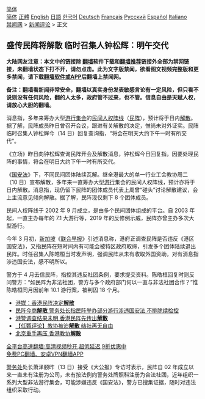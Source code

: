  <!-- 面包屑导航 --> <div class="breadcrumb"><!-- GTranslate: https://gtranslate.io/ -->  <div class="switcher notranslate">  <div class="selected">  <a href="#" onclick="return false;"> 简体</a>  </div>  <div class="option">  <a href="https://www.bannedbook.org" onclick="doGTranslate('zh-CN|zh-CN');jQuery('div.switcher div.selected a').html(jQuery(this).html());return false;" title="简体中文" class="nturl selected"> 简体</a>  <a href="https://www.bannedbook.org/zh-tw/" onclick="doGTranslate('zh-CN|zh-TW');jQuery('div.switcher div.selected a').html(jQuery(this).html());return false;" title="繁體中文" class="nturl"> 正體</a>  <a href="https://www.bannedbook.org/en/" onclick="doGTranslate('zh-CN|en');jQuery('div.switcher div.selected a').html(jQuery(this).html());return false;" title="English" class="nturl"> English</a>  <a href="https://www.bannedbook.org/ja/" onclick="doGTranslate('zh-CN|ja');jQuery('div.switcher div.selected a').html(jQuery(this).html());return false;" title="日本語" class="nturl"> 日語</a>  <a href="https://www.bannedbook.org/ko/" onclick="doGTranslate('zh-CN|ko');jQuery('div.switcher div.selected a').html(jQuery(this).html());return false;" title="한국어" class="nturl"> 한국어</a>  <a href="https://www.bannedbook.org/de/" onclick="doGTranslate('zh-CN|de');jQuery('div.switcher div.selected a').html(jQuery(this).html());return false;" title="Deutsch" class="nturl"> Deutsch</a>  <a href="https://www.bannedbook.org/fr/" onclick="doGTranslate('zh-CN|fr');jQuery('div.switcher div.selected a').html(jQuery(this).html());return false;" title="Français" class="nturl"> Français</a>  <a href="https://www.bannedbook.org/ru/" onclick="doGTranslate('zh-CN|ru');jQuery('div.switcher div.selected a').html(jQuery(this).html());return false;" title="Русский" class="nturl"> Русский</a>  <a href="https://www.bannedbook.org/es/" onclick="doGTranslate('zh-CN|es');jQuery('div.switcher div.selected a').html(jQuery(this).html());return false;" title="Español" class="nturl"> Español</a>  <a href="https://www.bannedbook.org/it/" onclick="doGTranslate('zh-CN|it');jQuery('div.switcher div.selected a').html(jQuery(this).html());return false;" title="Italiano" class="nturl"> Italiano</a>  </div>  </div>      <div class='breadcrumb-sub'><!-- Breadcrumb NavXT 6.3.0 --> <a href="https://www.bannedbook.org/" class="home">禁闻网</a> &gt; <a href="https://www.bannedbook.org/bnews/comments/" class="category">新闻评论</a> &gt; 正文</div></div><h2>盛传民阵将解散 临时召集人钟松辉︰明午交代</h2> <p class="notice"><b>大陆网友注意：本文中的链接除 <a href="https://github.com/bannedbook/fanqiang" >翻墙</a>软件下载和<a href="https://github.com/killgcd/justmysocks/blob/master/README.md">翻墙推荐</a>链接外全部为禁网链接，未翻墙状态下打不开，请勿点击。此为文字版禁闻，欲看图文视频完整版和更多禁闻，请下载<a href="https://github.com/bannedbook/fanqiang">翻墙软件或APP</a>后翻墙上禁闻网。</p><p>备注：翻墙看新闻非常安全，翻墙以真实身份发表敏感言论有一定风险，但只看不说则没有任何风险，翻的人太多，政府管不过来，也不管。信息自由是天赋人权，请放心大胆的翻墙。</b></p>  <div class="entry">  <p>消息指，多年来筹办大型<a href="https://www.bannedbook.org/bnews/tag/%E6%B8%B8%E8%A1%8C%E9%9B%86%E4%BC%9A/" class="st_tag internal_tag" rel="tag" title="标签 游行集会 下的日志">游行集会</a>的<a href="https://www.bannedbook.org/bnews/tag/%E6%B0%91%E9%97%B4%E4%BA%BA%E6%9D%83%E9%98%B5%E7%BA%BF/" class="st_tag internal_tag" rel="tag" title="标签 民间人权阵线 下的日志">民间人权阵线</a>（<a href="https://www.bannedbook.org/bnews/tag/%E6%B0%91%E9%98%B5/" class="st_tag internal_tag" rel="tag" title="标签 民阵 下的日志">民阵</a>），预计将于日内<a href="https://www.bannedbook.org/bnews/tag/%E8%A7%A3%E6%95%A3/" class="st_tag internal_tag" rel="tag" title="标签 解散 下的日志">解散</a>。据了解，民阵成员昨日曾召开会议，跟进有关解散的决定，惟尚未对外证实。民阵临时召集人钟松辉今（14 日）回复查询指，“将会在明天大约下午一时有所交代”。</p> <p>《立场》昨日向钟松辉查询民阵开会及解散消息，钟松辉今日回复指，因要处理民阵的事情，将会在明日大约下午一时有所交代。</p>  <p>《<a href="https://www.bannedbook.org/bnews/tag/%e5%9b%bd%e5%ae%89%e6%b3%95/" class="st_tag internal_tag" rel="tag" title="标签 国安法 下的日志">国安法</a>》下，不同民间团体陆续瓦解。继全港最大的单一行业工会教协周二（10 日）宣布解散，多年来一直筹办大型<a href="https://www.bannedbook.org/bnews/tag/%e6%b8%b8%e8%a1%8c/" class="st_tag internal_tag" rel="tag" title="标签 游行 下的日志">游行</a>集会的民间人权阵线，预计亦将于日内解散。消息指，现仍留下民阵的团体成员代表上周曾“碰头”讨论解散建议，会上主流意见倾向解散。据了解，民阵现仅剩下 8 个团体成员。</p> <p>民间人权阵线于 2002 年 9 月成立，是由多个民间团体组成的平台。自 2003 年起，一直主办每年的 7.1 大游行等，2019 年的反修例示威，民阵亦曾主办多次大型游行。</p>  <p>今年 3 月初，<a href="https://www.bannedbook.org/bnews/tag/%e6%96%b0%e5%8a%a0%e5%9d%a1/" class="st_tag internal_tag" rel="tag" title="标签 新加坡 下的日志">新加坡</a>《<a href="https://www.bannedbook.org/bnews/tag/%e8%81%94%e5%90%88%e6%97%a9%e6%8a%a5/" class="st_tag internal_tag" rel="tag" title="标签 联合早报 下的日志">联合早报</a>》引述消息称，港府正调查民阵是否违反《港区国安法》，又指民阵在短时间内有可能会被特区政府取缔，引发多个团体陆续退出民阵。时任召集人陈皓桓当时发声明，强调民阵从未有收取外国资助，对有消息指涉违国安法，感不明所以。</p> <p>警方于 4 月去信民阵，指控其违反社团条例，要求提交资料。陈皓桓回复时则反问警方：“如⺠阵为非法社团，警方与多个政府部门何以一直与非法社团合作？”惟陈皓桓同月因前年 10.1 游行案，被判囚 18 个月。</p>  <ul class='op-related-articles' title='相关阅读'> <li><a href='https://www.bannedbook.org/bnews/headline/20210814/1606307.html' target='_blank'>港媒：香港民阵决定<b>解散</b></a></li> <li><a href='https://www.bannedbook.org/bnews/headline/20210813/1605661.html' target='_blank'>民阵今商<b>解散</b> 警务处长指民阵举办部分游行涉违国安法 不排除续检控</a></li> <li><a href='https://www.bannedbook.org/bnews/baitai/20210813/1605580.html' target='_blank'>港警调查结果未明 香港民阵先传出<b>解散</b></a></li> <li><a href='https://www.bannedbook.org/bnews/comments/20210812/1605112.html' target='_blank'>【任甄评论】教协被迫<b>解散</b> 结社再无自由</a></li> <li><a href='https://www.bannedbook.org/bnews/baitai/20210812/1604862.html' target='_blank'>北京重手再压 香港教协<b>解散</b></a></li> </ul> <p class="texttj"> <a href="https://github.com/bannedbook/fanqiang/wiki/V2ray%E6%9C%BA%E5%9C%BA" target="_blank">全平台高速翻墙:高清视频秒开,超低延迟,9折优惠中</a><br/> <a href="https://github.com/bannedbook/fanqiang/wiki/%E7%A6%81%E9%97%BB%E7%BD%91%E5%AE%89%E5%8D%93%E7%BF%BB%E5%A2%99%E6%96%B0%E9%97%BBAPP" target="_blank">免费PC翻墙、安卓VPN翻墙APP</a></p><p><a href="https://www.bannedbook.org/bnews/tag/%E8%AD%A6%E5%8A%A1%E5%A4%84/" class="st_tag internal_tag" rel="tag" title="标签 警务处 下的日志">警务处</a>处长萧泽颐昨（13 日）接受《大公报》专访时表示，民阵自 02 年成立以来一直未有注册为公司，未有按法例向警务处牌照科注册为合法社团，近年组织一系列大型非法游行集会，可能涉嫌违反《国安法》，警方已搜集证据，随时对违法组织采取行动。</p> <a name='sharetosocial'></a>  <div style="margin-bottom:5px;padding-bottom:5px;clear:both"> <div id="archive-pix-1" class="banner-ads"> <!-- AuctionX Display platform tag START --> <div id="26318x728x90x621x_ADSLOT2" clicktrack="%%CLICK_URL_ESC%%"></div> <!-- AuctionX Display platform tag END --> </div> <div id="archive-pix-2" class="banner-ads"> <!-- AuctionX Display platform tag START --> <div id="26315x300x250x621x_ADSLOT2" clicktrack="%%CLICK_URL_ESC%%"></div> <!-- AuctionX Display platform tag END --> </div> </div>  <div id="archive-pix-1" class="banner-ads"> <!-- AuctionX Display platform tag START --> <div id="26318x728x90x621x_ADSLOT3" clicktrack="%%CLICK_URL_ESC%%"></div> <!-- AuctionX Display platform tag END --> </div> </div><!--END ENTRY--> 